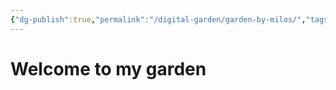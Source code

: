 ```yaml
---
{"dg-publish":true,"permalink":"/digital-garden/garden-by-milos/","tags":"gardenEntry"}
---
```



# Welcome to my garden
